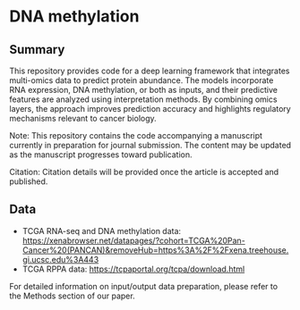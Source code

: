 # DNA methylation

## Summary
This repository provides code for a deep learning framework that integrates multi-omics data to predict protein abundance. The models incorporate RNA expression, DNA methylation, or both as inputs, and their predictive features are analyzed using interpretation methods. By combining omics layers, the approach improves prediction accuracy and highlights regulatory mechanisms relevant to cancer biology.

Note: This repository contains the code accompanying a manuscript currently in preparation for journal submission. The content may be updated as the manuscript progresses toward publication.

Citation: Citation details will be provided once the article is accepted and published.

## Data
* TCGA RNA-seq and DNA methylation data: https://xenabrowser.net/datapages/?cohort=TCGA%20Pan-Cancer%20(PANCAN)&removeHub=https%3A%2F%2Fxena.treehouse.gi.ucsc.edu%3A443<br />
* TCGA RPPA data: https://tcpaportal.org/tcpa/download.html<br />

For detailed information on input/output data preparation, please refer to the Methods section of our paper.
